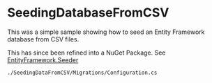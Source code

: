 SeedingDatabaseFromCSV
======================

This was a simple sample showing how to seed an Entity Framework database from CSV files.

This has since been refined into a NuGet Package. See [EntityFramework.Seeder](https://github.com/dpaquette/EntityFramework.Seeder)

```
./SeedingDataFromCSV/Migrations/Configuration.cs
```
